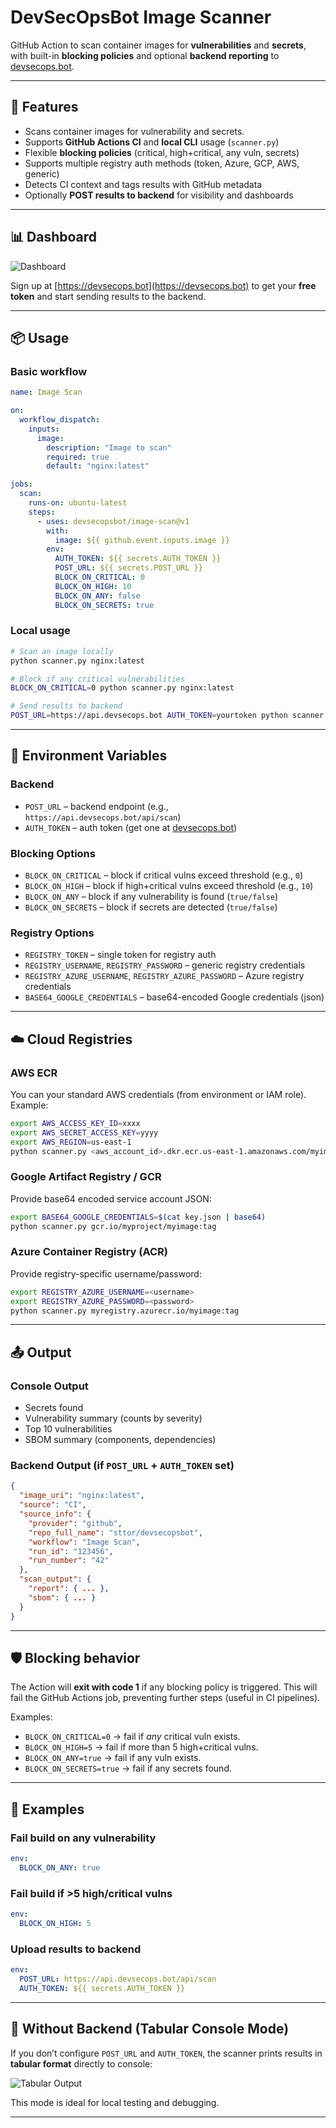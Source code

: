 # DevSecOpsBot Image Scanner

GitHub Action to scan container images for **vulnerabilities** and **secrets**, with built-in **blocking policies** and optional **backend reporting** to [devsecops.bot](https://devsecops.bot).

---

## 🚀 Features

* Scans container images for vulnerability and secrets.
* Supports **GitHub Actions CI** and **local CLI** usage (`scanner.py`)
* Flexible **blocking policies** (critical, high+critical, any vuln, secrets)
* Supports multiple registry auth methods (token, Azure, GCP, AWS, generic)
* Detects CI context and tags results with GitHub metadata
* Optionally **POST results to backend** for visibility and dashboards

---

## 📊 Dashboard

![Dashboard](images/dashboard.png)

Sign up at [https://devsecops.bot](https://devsecops.bot) to get your **free token** and start sending results to the backend.

---

## 📦 Usage

### Basic workflow

```yaml
name: Image Scan

on:
  workflow_dispatch:
    inputs:
      image:
        description: "Image to scan"
        required: true
        default: "nginx:latest"

jobs:
  scan:
    runs-on: ubuntu-latest
    steps:
      - uses: devsecopsbot/image-scan@v1
        with:
          image: ${{ github.event.inputs.image }}
        env:
          AUTH_TOKEN: ${{ secrets.AUTH_TOKEN }}
          POST_URL: ${{ secrets.POST_URL }}
          BLOCK_ON_CRITICAL: 0
          BLOCK_ON_HIGH: 10
          BLOCK_ON_ANY: false
          BLOCK_ON_SECRETS: true
```

### Local usage

```bash
# Scan an image locally
python scanner.py nginx:latest

# Block if any critical vulnerabilities
BLOCK_ON_CRITICAL=0 python scanner.py nginx:latest

# Send results to backend
POST_URL=https://api.devsecops.bot AUTH_TOKEN=yourtoken python scanner.py myimage:tag
```

---

## 🔧 Environment Variables

### Backend

* `POST_URL` – backend endpoint (e.g., `https://api.devsecops.bot/api/scan`)
* `AUTH_TOKEN` – auth token (get one at [devsecops.bot](https://devsecops.bot))

### Blocking Options

* `BLOCK_ON_CRITICAL` – block if critical vulns exceed threshold (e.g., `0`)
* `BLOCK_ON_HIGH` – block if high+critical vulns exceed threshold (e.g., `10`)
* `BLOCK_ON_ANY` – block if any vulnerability is found (`true/false`)
* `BLOCK_ON_SECRETS` – block if secrets are detected (`true/false`)

### Registry Options

* `REGISTRY_TOKEN` – single token for registry auth
* `REGISTRY_USERNAME`, `REGISTRY_PASSWORD` – generic registry credentials
* `REGISTRY_AZURE_USERNAME`, `REGISTRY_AZURE_PASSWORD` – Azure registry credentials
* `BASE64_GOOGLE_CREDENTIALS` – base64-encoded Google credentials (json)


---

## ☁️ Cloud Registries

### AWS ECR

You can your standard AWS credentials (from environment or IAM role). Example:

```bash
export AWS_ACCESS_KEY_ID=xxxx
export AWS_SECRET_ACCESS_KEY=yyyy
export AWS_REGION=us-east-1
python scanner.py <aws_account_id>.dkr.ecr.us-east-1.amazonaws.com/myimage:tag
```

### Google Artifact Registry / GCR

Provide base64 encoded service account JSON:

```bash
export BASE64_GOOGLE_CREDENTIALS=$(cat key.json | base64)
python scanner.py gcr.io/myproject/myimage:tag
```

### Azure Container Registry (ACR)

Provide registry-specific username/password:

```bash
export REGISTRY_AZURE_USERNAME=<username>
export REGISTRY_AZURE_PASSWORD=<password>
python scanner.py myregistry.azurecr.io/myimage:tag
```

---

## 📤 Output

### Console Output

* Secrets found
* Vulnerability summary (counts by severity)
* Top 10 vulnerabilities
* SBOM summary (components, dependencies)

### Backend Output (if `POST_URL` + `AUTH_TOKEN` set)

```json
{
  "image_uri": "nginx:latest",
  "source": "CI",
  "source_info": {
    "provider": "github",
    "repo_full_name": "sttor/devsecopsbot",
    "workflow": "Image Scan",
    "run_id": "123456",
    "run_number": "42"
  },
  "scan_output": {
    "report": { ... },
    "sbom": { ... }
  }
}
```

---

## 🛡️ Blocking behavior

The Action will **exit with code 1** if any blocking policy is triggered. This will fail the GitHub Actions job, preventing further steps (useful in CI pipelines).

Examples:

* `BLOCK_ON_CRITICAL=0` → fail if *any* critical vuln exists.
* `BLOCK_ON_HIGH=5` → fail if more than 5 high+critical vulns.
* `BLOCK_ON_ANY=true` → fail if any vuln exists.
* `BLOCK_ON_SECRETS=true` → fail if any secrets found.

---

## 📖 Examples

### Fail build on any vulnerability

```yaml
env:
  BLOCK_ON_ANY: true
```

### Fail build if >5 high/critical vulns

```yaml
env:
  BLOCK_ON_HIGH: 5
```

### Upload results to backend

```yaml
env:
  POST_URL: https://api.devsecops.bot/api/scan
  AUTH_TOKEN: ${{ secrets.AUTH_TOKEN }}
```

---

## 📑 Without Backend (Tabular Console Mode)

If you don’t configure `POST_URL` and `AUTH_TOKEN`, the scanner prints results in **tabular format** directly to console:

![Tabular Output](images/tabular.png)

This mode is ideal for local testing and debugging.

---
